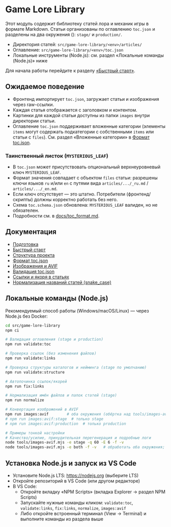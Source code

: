 # Game Lore Library

Этот модуль содержит библиотеку статей лора и механик игры в формате Markdown. Статьи организованы по оглавлению `toc.json` и разделены на два окружения (<env>): `stage/` и `production/`.

- Директория статей: `src/game-lore-library/<env>/articles/`
- Оглавление: `src/game-lore-library/<env>/toc.json`
- Локальные инструменты (Node.js): см. раздел «Локальные команды (Node.js)» ниже

Для начала работы перейдите к разделу [«Быстрый старт»](docs/quickstart.md).

## Ожидаемое поведение

- Фронтенд импортирует `toc.json`, загружает статьи и изображения через raw-ссылки.
- Каждая статья отображается с заголовком и контентом.
- Картинки для каждой статьи доступны из папки `images` внутри директории статьи.
- Оглавление `toc.json` поддерживает вложенные категории (элементы `items` могут содержать подкатегории с собственными `items` или статьи с `files`). См. раздел «Вложенные категории» в [Формат toc.json](docs/toc_format.md).

### Таинственный листок (`MYSTERIOUS_LEAF`)

- В `toc.json` может присутствовать опциональный верхнеуровневый ключ `MYSTERIOUS_LEAF`.
- Формат значения совпадает с объектом `files` статьи: разрешены ключи языков `ru` и/или `en` с путями вида `articles/.../_ru.md` / `articles/.../_en.md`.
- Если ключ отсутствует — это штатно. Потребители (фронтенд/скрипты) должны корректно работать без него.
- Схема `toc.schema.json` обновлена: `MYSTERIOUS_LEAF` валиден, но не обязателен.
- Подробности см. в [docs/toc_format.md](docs/toc_format.md#опциональный-таинственный-листок-mysterious_leaf).

## Документация

- [Подготовка](docs/prepare.md)
- [Быстрый старт](docs/quickstart.md)
- [Структура проекта](docs/structure.md)
- [Формат toc.json](docs/toc_format.md)
- [Изображения и AVIF](docs/images.md)
- [Валидация toc.json](docs/validation.md)
- [Ссылки и якоря в статьях](docs/links.md)
- [Нормализация названий статей (snake_case)](docs/normalization.md)

## Локальные команды (Node.js)

Рекомендуемый способ работы (Windows/macOS/Linux) — через Node.js без Docker:

```bash
cd src/game-lore-library
npm ci
```

```bash
# Валидация оглавления (stage и production)
npm run validate:toc
```

```bash
# Проверка ссылок (без изменения файлов)
npm run validate:links
```

```bash
# Проверка структуры каталогов и нейминга (stage по умолчанию)
npm run validate:structure
```

```bash
# Автопочинка ссылок/якорей
npm run fix:links
```

```bash
# Нормализация имён файлов и папок статей (stage)
npm run normalize
```

```bash
# Конвертация изображений в AVIF
npm run images:avif        # оба окружения (обёртка над tools/images-avif.mjs)
# npm run images:avif:stage  # только stage
# npm run images:avif:production  # только production

# Примеры тонкой настройки
# Качество/усилие, принудительная перегенерация и подробные логи
node tools/images-avif.mjs -e stage -q 60 -E 6 -f -v
node tools/images-avif.mjs -e both -f -v   # обработать оба окружения; отсутствующее окружение будет пропущено
```

## Установка Node.js и запуск из VS Code

- Установите Node.js LTS: https://nodejs.org (выберите LTS)
- Откройте репозиторий в VS Code (или другом редакторе)
- В VS Code:
  - Откройте вкладку «NPM Scripts» (вкладка Explorer → раздел NPM Scripts)
  - Запускайте нужные команды кликом: `validate:toc`, `validate:links`, `fix:links`, `normalize`, `images:avif`
  - Либо откройте встроенный терминал (View → Terminal) и выполните команды из раздела выше
